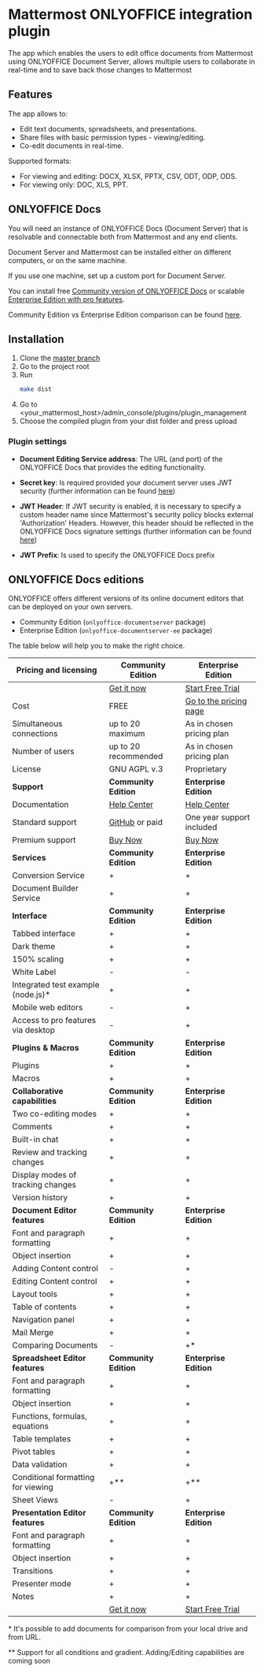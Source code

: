 # Mattermost ONLYOFFICE integration plugin
The app which enables the users to edit office documents from Mattermost using ONLYOFFICE Document Server, allows multiple users to collaborate in real-time and to save back those changes to Mattermost

## Features

The app allows to:

* Edit text documents, spreadsheets, and presentations.
* Share files with basic permission types - viewing/editing.
* Co-edit documents in real-time.

Supported formats:

* For viewing and editing: DOCX, XLSX, PPTX, CSV, ODT, ODP, ODS.
* For viewing only: DOC, XLS, PPT.

## ONLYOFFICE Docs

You will need an instance of ONLYOFFICE Docs (Document Server) that is resolvable and connectable both from Mattermost and any end clients.

Document Server and Mattermost can be installed either on different computers, or on the same machine. 

If you use one machine, set up a custom port for Document Server.

You can install free [Community version of ONLYOFFICE Docs](https://helpcenter.onlyoffice.com/installation/docs-community-index.aspx) or scalable [Enterprise Edition with pro features](https://helpcenter.onlyoffice.com/installation/docs-enterprise-index.aspx).

Community Edition vs Enterprise Edition comparison can be found [here](#onlyoffice-docs-editions).

## Installation

1. Clone the [master branch](https://github.com/ONLYOFFICE/onlyoffice-mattermost)
2. Go to the project root
3. Run 
    ```sh
    make dist
    ```
4. Go to <your_mattermost_host>/admin_console/plugins/plugin_management
5. Choose the compiled plugin from your dist folder and press upload

### Plugin settings

- **Document Editing Service address**:
  The URL (and port) of the ONLYOFFICE Docs that provides the editing functionality.

- **Secret key**:
  Is required provided your document server uses JWT security (further information can be found [here](https://api.onlyoffice.com/editors/signature/))

- **JWT Header**:
  If JWT security is enabled, it is necessary to specify a custom header name since Mattermost's security policy blocks external 'Authorization' Headers. However, this header should be reflected in the ONLYOFFICE Docs signature settings (further information can be found [here](https://api.onlyoffice.com/editors/signature/))

- **JWT Prefix**:
  Is used to specify the ONLYOFFICE Docs prefix

## ONLYOFFICE Docs editions

ONLYOFFICE offers different versions of its online document editors that can be deployed on your own servers.

* Community Edition (`onlyoffice-documentserver` package)
* Enterprise Edition (`onlyoffice-documentserver-ee` package)

The table below will help you to make the right choice.

| Pricing and licensing | Community Edition | Enterprise Edition |
| ------------- | ------------- | ------------- |
| | [Get it now](https://www.onlyoffice.com/download.aspx)  | [Start Free Trial](https://www.onlyoffice.com/enterprise-edition-free.aspx)  |
| Cost  | FREE  | [Go to the pricing page](https://www.onlyoffice.com/docs-enterprise-prices.aspx)  |
| Simultaneous connections | up to 20 maximum  | As in chosen pricing plan |
| Number of users | up to 20 recommended | As in chosen pricing plan |
| License | GNU AGPL v.3 | Proprietary |
| **Support** | **Community Edition** | **Enterprise Edition** |
| Documentation | [Help Center](https://helpcenter.onlyoffice.com/installation/docs-community-index.aspx) | [Help Center](https://helpcenter.onlyoffice.com/installation/docs-enterprise-index.aspx) |
| Standard support | [GitHub](https://github.com/ONLYOFFICE/DocumentServer/issues) or paid | One year support included |
| Premium support | [Buy Now](https://www.onlyoffice.com/support.aspx) | [Buy Now](https://www.onlyoffice.com/support.aspx) |
| **Services** | **Community Edition** | **Enterprise Edition** |
| Conversion Service                | + | + |
| Document Builder Service          | + | + |
| **Interface** | **Community Edition** | **Enterprise Edition** |
| Tabbed interface                       | + | + |
| Dark theme                             | + | + |
| 150% scaling                           | + | + |
| White Label                            | - | - |
| Integrated test example (node.js)*     | + | + |
| Mobile web editors | - | + |
| Access to pro features via desktop     | - | + |
| **Plugins & Macros** | **Community Edition** | **Enterprise Edition** |
| Plugins                           | + | + |
| Macros                            | + | + |
| **Collaborative capabilities** | **Community Edition** | **Enterprise Edition** |
| Two co-editing modes              | + | + |
| Comments                          | + | + |
| Built-in chat                     | + | + |
| Review and tracking changes       | + | + |
| Display modes of tracking changes | + | + |
| Version history                   | + | + |
| **Document Editor features** | **Community Edition** | **Enterprise Edition** |
| Font and paragraph formatting   | + | + |
| Object insertion                | + | + |
| Adding Content control          | - | + | 
| Editing Content control         | + | + | 
| Layout tools                    | + | + |
| Table of contents               | + | + |
| Navigation panel                | + | + |
| Mail Merge                      | + | + |
| Comparing Documents             | - | +* |
| **Spreadsheet Editor features** | **Community Edition** | **Enterprise Edition** |
| Font and paragraph formatting   | + | + |
| Object insertion                | + | + |
| Functions, formulas, equations  | + | + |
| Table templates                 | + | + |
| Pivot tables                    | + | + |
| Data validation                 | + | + |
| Conditional formatting  for viewing | +** | +** |
| Sheet Views                     | - | + |
| **Presentation Editor features** | **Community Edition** | **Enterprise Edition** |
| Font and paragraph formatting   | + | + |
| Object insertion                | + | + |
| Transitions                     | + | + |
| Presenter mode                  | + | + |
| Notes                           | + | + |
| | [Get it now](https://www.onlyoffice.com/download.aspx)  | [Start Free Trial](https://www.onlyoffice.com/enterprise-edition-free.aspx)  |

\*  It's possible to add documents for comparison from your local drive and from URL.

\** Support for all conditions and gradient. Adding/Editing capabilities are coming soon
